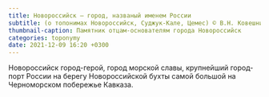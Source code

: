 ```yaml
---
title: Новороссийск — город, названый именем России 
subtitle: (о топонимах Новороссийск, Суджук-Кале, Цемес) © В.Н. Ковешников
thumbnail-caption: Памятник отцам-основателям города Новороссийск
categories: toponymy
date: 2021-12-09 16:20 +0300
---
```

Новороссийск город-герой, город морской славы, крупнейший город-порт России на берегу Новороссийской бухты самой большой на Черноморском побережье Кавказа.
